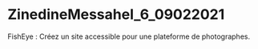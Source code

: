 # ZinedineMessahel_6_09022021
FishEye : Créez un site accessible pour une plateforme de photographes.
